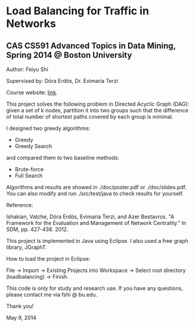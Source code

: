 Load Balancing for Traffic in Networks
=============================

CAS CS591 Advanced Topics in Data Mining, Spring 2014 @ Boston University
----------------------------------------------------------------------------------------------------------

Author: Feiyu Shi

Supervised by: Dóra Erdös, Dr. Evimaria Terzi

Course website: [link](http://www.cs.bu.edu/~evimaria/cs591-14.html).

This project solves the following problem in Directed Acyclic Graph (DAG): given a set of k nodes, 
partition it into two groups such that the difference of total number of shortest paths covered by each group 
is minimal.

I designed two greedy algorithms:

* Greedy 
* Greedy Search

and compared them to two baseline methods:

* Brute-force
* Full Search

Algorithms and results are showed in ./doc/poster.pdf or ./doc/slides.pdf. 
You can also modify and run  ./src/test/java to check results for yourself.

Reference:

Ishakian, Vatche, Dóra Erdös, Evimaria Terzi, and Azer
Bestavros. "A Framework for the Evaluation and Management
of Network Centrality." In SDM, pp. 427-438. 2012.

This project is implemented in Java using Eclipse. I also used a free graph library, JGraphT.

How to load the project in Eclipse:

File -> Import -> Existing Projects into Workspace -> Select root directory (loadbalancing) -> Finish.
 
This code is only for study and research use.
If you have any questions, please contact me via fshi @ bu.edu.

Thank you!

May 9, 2014
